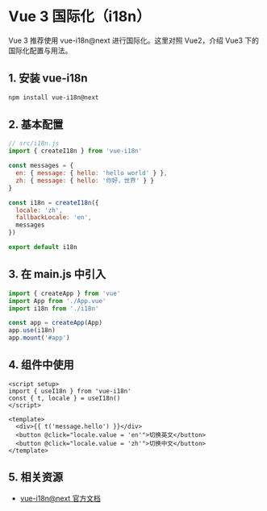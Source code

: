  # Vue 3 国际化（i18n）

Vue 3 推荐使用 vue-i18n@next 进行国际化。这里对照 Vue2，介绍 Vue3 下的国际化配置与用法。

## 1. 安装 vue-i18n

```bash
npm install vue-i18n@next
```

## 2. 基本配置

```js
// src/i18n.js
import { createI18n } from 'vue-i18n'

const messages = {
  en: { message: { hello: 'hello world' } },
  zh: { message: { hello: '你好，世界' } }
}

const i18n = createI18n({
  locale: 'zh',
  fallbackLocale: 'en',
  messages
})

export default i18n
```

## 3. 在 main.js 中引入

```js
import { createApp } from 'vue'
import App from './App.vue'
import i18n from './i18n'

const app = createApp(App)
app.use(i18n)
app.mount('#app')
```

## 4. 组件中使用

```vue
<script setup>
import { useI18n } from 'vue-i18n'
const { t, locale } = useI18n()
</script>

<template>
  <div>{{ t('message.hello') }}</div>
  <button @click="locale.value = 'en'">切换英文</button>
  <button @click="locale.value = 'zh'">切换中文</button>
</template>
```

## 5. 相关资源
- [vue-i18n@next 官方文档](https://vue-i18n.intlify.dev/)